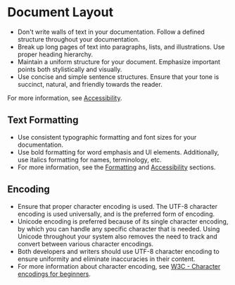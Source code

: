 # Document Layout

- Don't write walls of text in your documentation. Follow a defined structure throughout your documentation.
- Break up long pages of text into paragraphs, lists, and illustrations. Use proper heading hierarchy.
- Maintain a uniform structure for your document. Emphasize important points both stylistically and visually.
- Use concise and simple sentence structures. Ensure that your tone is succinct, natural, and friendly towards the reader.  

For more information, see [Accessibility]().

## Text Formatting

- Use consistent typographic formatting and font sizes for your documentation.
- Use bold formatting for word emphasis and UI elements. Additionally, use italics formatting for names, terminology, etc.
- For more information, see the [Formatting]() and [Accessibility]() sections.

## Encoding

- Ensure that proper character encoding is used. The UTF-8 character encoding is used universally, and is the preferred form of encoding.
- Unicode encoding is preferred because of its single character encoding, by which you can handle any specific character that is needed. Using Unicode throughout your system also removes the need to track and convert between various character encodings.
- Both developers and writers should use UTF-8 character encoding to ensure uniformity and eliminate inaccuracies in their content.
- For more information about character encoding, see [W3C - Character encodings for beginners](https://www.w3.org/International/questions/qa-what-is-encoding).
